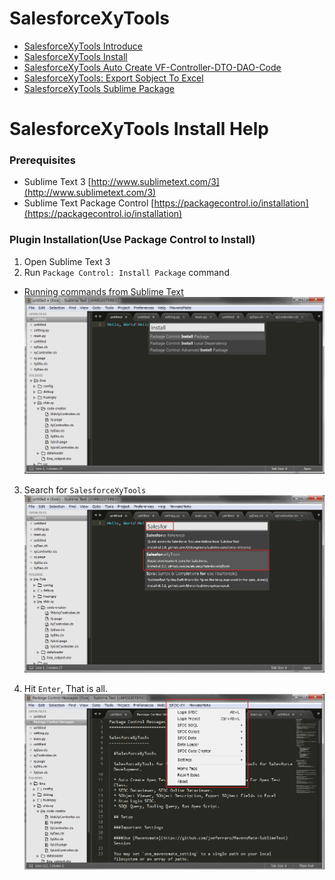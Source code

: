 # SalesforceXyTools

  * [SalesforceXyTools Introduce](http://www.ibmer.info/salesforcexytools.html)
  * [SalesforceXyTools Install](http://www.ibmer.info/salesforcexytools-install.html)
  * [SalesforceXyTools Auto Create VF-Controller-DTO-DAO-Code](http://www.ibmer.info/auto-create-sfdc-code.html)
  * [SalesforceXyTools: Export Sobject To Excel](http://www.ibmer.info/export-sobject-excel.html)
  * [SalesforceXyTools Sublime Package](https://packagecontrol.io/packages/SalesforceXyTools)

# SalesforceXyTools Install Help

### Prerequisites

- Sublime Text 3 [http://www.sublimetext.com/3](http://www.sublimetext.com/3)
- Sublime Text Package Control [https://packagecontrol.io/installation](https://packagecontrol.io/installation)

### Plugin Installation(Use Package Control to Install)

1. Open Sublime Text 3
2. Run `Package Control: Install Package` command
  - [Running commands from Sublime Text](http://docs.sublimetext.info/en/latest/extensibility/command_palette.html)
  ![SOS](https://github.com/exiahuang/XyHelp/blob/master/SalesforceXyTools/InstallHelp/Image%20001.jpg?raw=true)

3. Search for `SalesforceXyTools`
  ![SOS](https://github.com/exiahuang/XyHelp/blob/master/SalesforceXyTools/InstallHelp/Image%20002.jpg?raw=true)

4. Hit `Enter`, That is all.
  ![SOS](https://github.com/exiahuang/XyHelp/blob/master/SalesforceXyTools/InstallHelp/Image%20003.jpg?raw=true)
